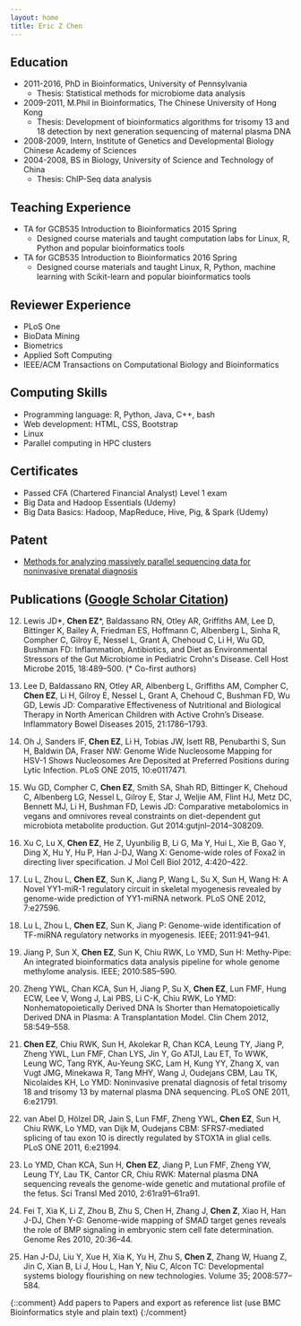 ```yaml
---
layout: home
title: Eric Z Chen
---
```


## Education     
* 2011-2016, PhD in Bioinformatics, University of Pennsylvania  
	- Thesis: Statistical methods for microbiome data analysis
* 2009-2011, M.Phil in Bioinformatics, The Chinese University of Hong Kong  
	- Thesis: Development of bioinformatics algorithms for trisomy 13 and 18 detection by next generation sequencing of maternal plasma DNA
* 2008-2009, Intern, Institute of Genetics and Developmental Biology Chinese Academy of Sciences  
* 2004-2008, BS in Biology, University of Science and Technology of China  
	- Thesis: ChIP-Seq data analysis 


## Teaching Experience  
* TA for GCB535 Introduction to Bioinformatics 2015 Spring
	- Designed course materials and taught computation labs for Linux, R, Python and popular bioinformatics tools
* TA for GCB535 Introduction to Bioinformatics 2016 Spring  
    - Designed course materials and taught Linux, R, Python, machine learning with Scikit-learn and popular bioinformatics tools

## Reviewer Experience
* PLoS One   
* BioData Mining   
* Biometrics   
* Applied Soft Computing  
* IEEE/ACM Transactions on Computational Biology and Bioinformatics

## Computing Skills
* Programming language: R, Python, Java, C++, bash
* Web development: HTML, CSS, Bootstrap
* Linux 
* Parallel computing in HPC clusters

## Certificates
* Passed CFA (Chartered Financial Analyst) Level 1 exam
* Big Data and Hadoop Essentials (Udemy)
* Big Data Basics: Hadoop, MapReduce, Hive, Pig, & Spark (Udemy)

## Patent
* [Methods for analyzing massively parallel sequencing data for noninvasive prenatal diagnosis ](http://www.google.com/patents/EP2825991A4?cl=en)

## Publications ([Google Scholar Citation](https://scholar.google.com/citations?hl=en&user=7mrZzpYAAAAJ&view_op=list_works&sortby=pubdate))  
12. Lewis JD\*, **Chen EZ**\*, Baldassano RN, Otley AR, Griffiths AM, Lee D, Bittinger K, Bailey A, Friedman ES, Hoffmann C, Albenberg L, Sinha R, Compher C, Gilroy E, Nessel L, Grant A, Chehoud C, Li H, Wu GD, Bushman FD: Inflammation, Antibiotics, and Diet as Environmental Stressors of the Gut Microbiome in Pediatric Crohn's Disease. Cell Host Microbe 2015, 18:489–500. (* Co-first authors)

11. Lee D, Baldassano RN, Otley AR, Albenberg L, Griffiths AM, Compher C, **Chen EZ**, Li H, Gilroy E, Nessel L, Grant A, Chehoud C, Bushman FD, Wu GD, Lewis JD: Comparative Effectiveness of Nutritional and Biological Therapy in North American Children with Active Crohnʼs Disease. Inflammatory Bowel Diseases 2015, 21:1786–1793.

10. Oh J, Sanders IF, **Chen EZ**, Li H, Tobias JW, Isett RB, Penubarthi S, Sun H, Baldwin DA, Fraser NW: Genome Wide Nucleosome Mapping for HSV-1 Shows Nucleosomes Are Deposited at Preferred Positions during Lytic Infection. PLoS ONE 2015, 10:e0117471.

9. Wu GD, Compher C, **Chen EZ**, Smith SA, Shah RD, Bittinger K, Chehoud C, Albenberg LG, Nessel L, Gilroy E, Star J, Weljie AM, Flint HJ, Metz DC, Bennett MJ, Li H, Bushman FD, Lewis JD: Comparative metabolomics in vegans and omnivores reveal constraints on diet-dependent gut microbiota metabolite production. Gut 2014:gutjnl–2014–308209.

8. Xu C, Lu X, **Chen EZ**, He Z, Uyunbilig B, Li G, Ma Y, Hui L, Xie B, Gao Y, Ding X, Hu Y, Hu P, Han J-DJ, Wang X: Genome-wide roles of Foxa2 in directing liver specification. J Mol Cell Biol 2012, 4:420–422.

7. Lu L, Zhou L, **Chen EZ**, Sun K, Jiang P, Wang L, Su X, Sun H, Wang H: A Novel YY1-miR-1 regulatory circuit in skeletal myogenesis revealed by genome-wide prediction of YY1-miRNA network. PLoS ONE 2012, 7:e27596. 

7. Lu L, Zhou L, **Chen EZ**, Sun K, Jiang P: Genome-wide identification of TF-miRNA regulatory networks in myogenesis. IEEE; 2011:941–941.

7. Jiang P, Sun X, **Chen EZ**, Sun K, Chiu RWK, Lo YMD, Sun H: Methy-Pipe: An integrated bioinformatics data analysis pipeline for whole genome methylome analysis. IEEE; 2010:585–590.

6. Zheng YWL, Chan KCA, Sun H, Jiang P, Su X, **Chen EZ**, Lun FMF, Hung ECW, Lee V, Wong J, Lai PBS, Li C-K, Chiu RWK, Lo YMD: Nonhematopoietically Derived DNA Is Shorter than Hematopoietically Derived DNA in Plasma: A Transplantation Model. Clin Chem 2012, 58:549–558.

5. **Chen EZ**, Chiu RWK, Sun H, Akolekar R, Chan KCA, Leung TY, Jiang P, Zheng YWL, Lun FMF, Chan LYS, Jin Y, Go ATJI, Lau ET, To WWK, Leung WC, Tang RYK, Au-Yeung SKC, Lam H, Kung YY, Zhang X, van Vugt JMG, Minekawa R, Tang MHY, Wang J, Oudejans CBM, Lau TK, Nicolaides KH, Lo YMD: Noninvasive prenatal diagnosis of fetal trisomy 18 and trisomy 13 by maternal plasma DNA sequencing. PLoS ONE 2011, 6:e21791.

4. van Abel D, Hölzel DR, Jain S, Lun FMF, Zheng YWL, **Chen EZ**, Sun H, Chiu RWK, Lo YMD, van Dijk M, Oudejans CBM: SFRS7-mediated splicing of tau exon 10 is directly regulated by STOX1A in glial cells. PLoS ONE 2011, 6:e21994.

3. Lo YMD, Chan KCA, Sun H, **Chen EZ**, Jiang P, Lun FMF, Zheng YW, Leung TY, Lau TK, Cantor CR, Chiu RWK: Maternal plasma DNA sequencing reveals the genome-wide genetic and mutational profile of the fetus. Sci Transl Med 2010, 2:61ra91–61ra91.

2. Fei T, Xia K, Li Z, Zhou B, Zhu S, Chen H, Zhang J, **Chen Z**, Xiao H, Han J-DJ, Chen Y-G: Genome-wide mapping of SMAD target genes reveals the role of BMP signaling in embryonic stem cell fate determination. Genome Res 2010, 20:36–44.

1. Han J-DJ, Liu Y, Xue H, Xia K, Yu H, Zhu S, **Chen Z**, Zhang W, Huang Z, Jin C, Xian B, Li J, Hou L, Han Y, Niu C, Alcon TC: Developmental systems biology flourishing on new technologies. Volume 35; 2008:577–584.
 

{::comment}
Add papers to Papers and export as reference list (use BMC Bioinformatics style and plain text)
{:/comment}

